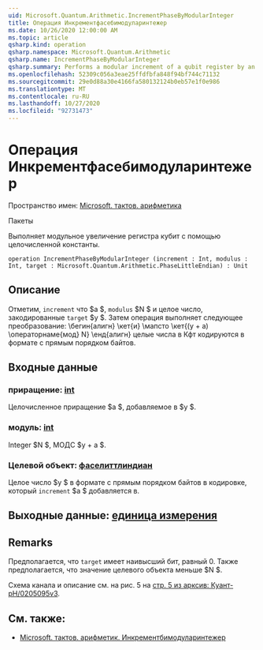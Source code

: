 ```yaml
---
uid: Microsoft.Quantum.Arithmetic.IncrementPhaseByModularInteger
title: Операция Инкрементфасебимодуларинтежер
ms.date: 10/26/2020 12:00:00 AM
ms.topic: article
qsharp.kind: operation
qsharp.namespace: Microsoft.Quantum.Arithmetic
qsharp.name: IncrementPhaseByModularInteger
qsharp.summary: Performs a modular increment of a qubit register by an integer constant.
ms.openlocfilehash: 52309c056a3eae25ffdfbfa848f94bf744c71132
ms.sourcegitcommit: 29e0d88a30e4166fa580132124b0eb57e1f0e986
ms.translationtype: MT
ms.contentlocale: ru-RU
ms.lasthandoff: 10/27/2020
ms.locfileid: "92731473"
---
```

# <a name="incrementphasebymodularinteger-operation"></a>Операция Инкрементфасебимодуларинтежер

Пространство имен: [Microsoft. тактов. арифметика](xref:Microsoft.Quantum.Arithmetic)

Пакеты [](https://nuget.org/packages/)


Выполняет модульное увеличение регистра кубит с помощью целочисленной константы.

```qsharp
operation IncrementPhaseByModularInteger (increment : Int, modulus : Int, target : Microsoft.Quantum.Arithmetic.PhaseLittleEndian) : Unit
```


## <a name="description"></a>Описание

Отметим, `increment` что $a $, `modulus` $N $ и целое число, закодированные `target` $y $.
Затем операция выполняет следующее преобразование: \бегин{алигн} \кет{и} \мапсто \кет{(y + a) \операторнаме{мод} N} \енд{алигн} целые числа в Кфт кодируются в формате с прямым порядком байтов.

## <a name="input"></a>Входные данные

### <a name="increment--int"></a>приращение: [int](xref:microsoft.quantum.lang-ref.int)

Целочисленное приращение $a $, добавляемое в $y $.


### <a name="modulus--int"></a>модуль: [int](xref:microsoft.quantum.lang-ref.int)

Integer $N $, МОДС $y + a $.


### <a name="target--phaselittleendian"></a>Целевой объект: [фаселиттлиндиан](xref:Microsoft.Quantum.Arithmetic.PhaseLittleEndian)

Целое число $y $ в формате с прямым порядком байтов в кодировке, который `increment` $a $ добавляется в.



## <a name="output--unit"></a>Выходные данные: [единица измерения](xref:microsoft.quantum.lang-ref.unit)



## <a name="remarks"></a>Remarks

Предполагается, что `target` имеет наивысший бит, равный 0.
Также предполагается, что значение целевого объекта меньше $N $.

Схема канала и описание см. на рис. 5 на [стр. 5 из арксив: Куант-pH/0205095v3](https://arxiv.org/pdf/quant-ph/0205095v3.pdf#page=5).

## <a name="see-also"></a>См. также:

- [Microsoft. тактов. арифметик. Инкрементбимодуларинтежер](xref:Microsoft.Quantum.Arithmetic.IncrementByModularInteger)